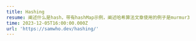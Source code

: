 ```yaml
---
title: Hashing
resume: 阐述什么是hash，带有hashMap示例，阐述哈希算法文章使用的例子是murmur3
time: 2023-12-05T16:00:00.000Z
url: 'https://samwho.dev/hashing/'
---
```


